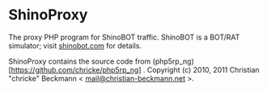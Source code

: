 # ShinoProxy

The proxy PHP program for ShinoBOT traffic. ShinoBOT is a BOT/RAT simulator; visit [shinobot.com](http://shinobot.com/) for details.


ShinoProxy contains the source code from (php5rp_ng)[https://github.com/chricke/php5rp_ng] .
Copyright (c) 2010, 2011 Christian "chricke" Beckmann < mail@christian-beckmann.net >.


